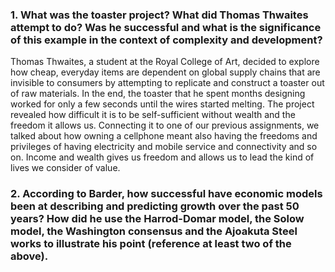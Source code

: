 ### 1. What was the toaster project? What did Thomas Thwaites attempt to do? Was he successful and what is the significance of this example in the context of complexity and development?

Thomas Thwaites, a student at the Royal College of Art, decided to explore how cheap, everyday items are dependent on global supply chains that are invisible to consumers by attempting to replicate and construct a toaster out of raw materials. In the end, the toaster that he spent months designing worked for only a few seconds until the wires started melting. The project revealed how difficult it is to be self-sufficient without wealth and the freedom it allows us. Connecting it to one of our previous assignments, we talked about how owning a cellphone meant also having the freedoms and privileges of having electricity and mobile service and connectivity and so on. Income and wealth gives us freedom and allows us to lead the kind of lives we consider of value.


### 2. According to Barder, how successful have economic models been at describing and predicting growth over the past 50 years?  How did he use the Harrod-Domar model, the Solow model, the Washington consensus and the Ajoakuta Steel works to illustrate his point (reference at least two of the above).


